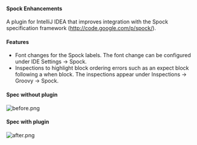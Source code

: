#### Spock Enhancements

A plugin for IntelliJ IDEA that improves integration with the Spock specification framework (http://code.google.com/p/spock/).

#### Features
* Font changes for the Spock labels. The font change can be configured under IDE Settings -> Spock.
* Inspections to highlight block ordering errors such as an expect block following a when block. The inspections appear under Inspections -> Groovy -> Spock.

#### Spec without plugin

![before.png](https://raw.github.com/wiki/mcholick/idea-spock-enhancements/before.png)

#### Spec with plugin

![after.png](https://raw.github.com/wiki/mcholick/idea-spock-enhancements/after.png)
